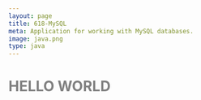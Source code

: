 ```yaml
---
layout: page
title: 618-MySQL
meta: Application for working with MySQL databases.
image: java.png
type: java
---
```

<h1 style='color: gray'>
HELLO WORLD
</h1>
